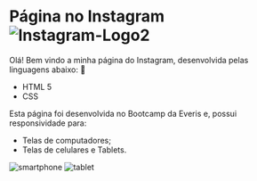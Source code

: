 # Página no Instagram  ​![Instagram-Logo2](https://user-images.githubusercontent.com/75484678/103591894-39834380-4ed0-11eb-8374-f77d93b0fffc.png)

Olá! Bem vindo a minha página do Instagram, desenvolvida pelas linguagens abaixo: :wave:

- HTML 5
- CSS



Esta página foi desenvolvida no Bootcamp da Everis e, possui responsividade para:

- Telas de computadores;
- Telas de celulares e Tablets.

![smartphone](https://user-images.githubusercontent.com/75484678/103592271-61bf7200-4ed1-11eb-82ef-d11d8c3f78ce.png)
![tablet](https://user-images.githubusercontent.com/75484678/103592289-726fe800-4ed1-11eb-95bd-0b2a25df0f00.png)










